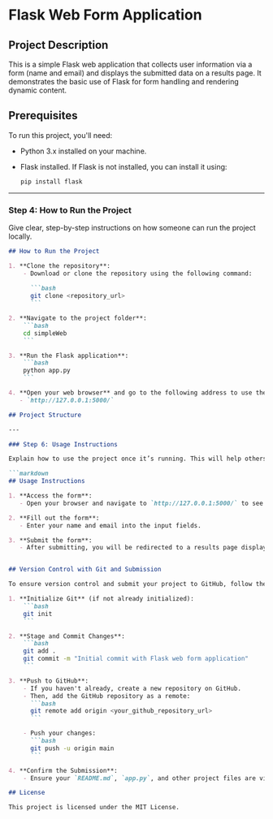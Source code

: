 # Flask Web Form Application
## Project Description

This is a simple Flask web application that collects user information via a form (name and email) and displays the submitted data on a results page. It demonstrates the basic use of Flask for form handling and rendering dynamic content.

## Prerequisites

To run this project, you'll need:
- Python 3.x installed on your machine.
- Flask installed. If Flask is not installed, you can install it using:
  
  ```bash
  pip install flask


---

### Step 4: How to Run the Project

Give clear, step-by-step instructions on how someone can run the project locally.

```markdown
## How to Run the Project

1. **Clone the repository**:
    - Download or clone the repository using the following command:
  
      ```bash
      git clone <repository_url>
      ```

2. **Navigate to the project folder**:
    ```bash
    cd simpleWeb
    ```

3. **Run the Flask application**:
    ```bash
    python app.py
    ```

4. **Open your web browser** and go to the following address to use the app:
   - `http://127.0.0.1:5000/`

## Project Structure

---

### Step 6: Usage Instructions

Explain how to use the project once it’s running. This will help others understand what to expect when interacting with your web app.

```markdown
## Usage Instructions

1. **Access the form**:
   - Open your browser and navigate to `http://127.0.0.1:5000/` to see the form.

2. **Fill out the form**:
   - Enter your name and email into the input fields.

3. **Submit the form**:
   - After submitting, you will be redirected to a results page displaying the information you entered.


## Version Control with Git and Submission

To ensure version control and submit your project to GitHub, follow these steps:

1. **Initialize Git** (if not already initialized):
    ```bash
    git init
    ```

2. **Stage and Commit Changes**:
    ```bash
    git add .
    git commit -m "Initial commit with Flask web form application"
    ```

3. **Push to GitHub**:
    - If you haven't already, create a new repository on GitHub.
    - Then, add the GitHub repository as a remote:
      ```bash
      git remote add origin <your_github_repository_url>
      ```

    - Push your changes:
      ```bash
      git push -u origin main
      ```

4. **Confirm the Submission**:
    - Ensure your `README.md`, `app.py`, and other project files are visible on GitHub after pushing the changes.

## License

This project is licensed under the MIT License.
